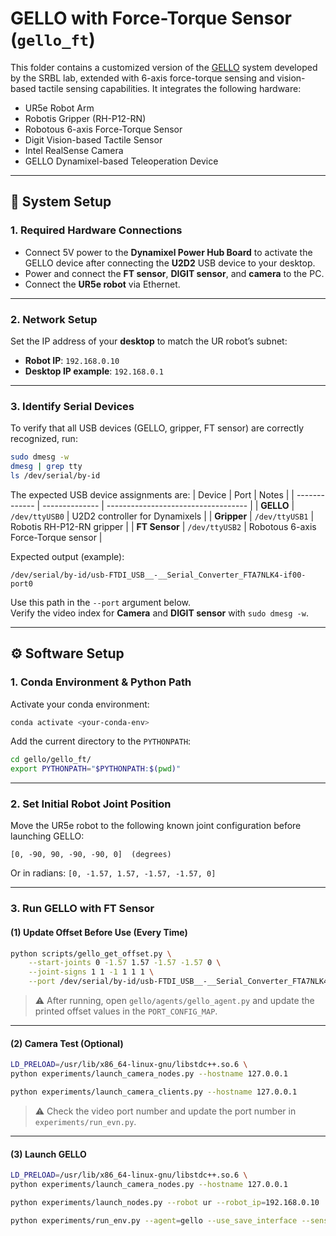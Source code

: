 # GELLO with Force-Torque Sensor (`gello_ft`)

This folder contains a customized version of the [GELLO](https://wuphilipp.github.io/gello_site/) system developed by the SRBL lab, extended with 6-axis force-torque sensing and vision-based tactile sensing capabilities. It integrates the following hardware:

* UR5e Robot Arm
* Robotis Gripper (RH-P12-RN)
* Robotous 6-axis Force-Torque Sensor
* Digit Vision-based Tactile Sensor
* Intel RealSense Camera
* GELLO Dynamixel-based Teleoperation Device

---

## 🔧 System Setup

### 1. Required Hardware Connections

* Connect 5V power to the **Dynamixel Power Hub Board** to activate the GELLO device after connecting the **U2D2** USB device to your desktop.
* Power and connect the **FT sensor**, **DIGIT sensor**, and **camera** to the PC.
* Connect the **UR5e robot** via Ethernet.

---

### 2. Network Setup

Set the IP address of your **desktop** to match the UR robot’s subnet:

* **Robot IP**: `192.168.0.10`
* **Desktop IP example**: `192.168.0.1`

---

### 3. Identify Serial Devices

To verify that all USB devices (GELLO, gripper, FT sensor) are correctly recognized, run:
```bash
sudo dmesg -w
dmesg | grep tty
ls /dev/serial/by-id
```
The expected USB device assignments are:
| Device        | Port           | Notes                               |
| ------------- | -------------- | ----------------------------------- |
| **GELLO**     | `/dev/ttyUSB0` | U2D2 controller for Dynamixels      |
| **Gripper**   | `/dev/ttyUSB1` | Robotis RH-P12-RN gripper           |
| **FT Sensor** | `/dev/ttyUSB2` | Robotous 6-axis Force-Torque sensor |

Expected output (example):

```
/dev/serial/by-id/usb-FTDI_USB__-__Serial_Converter_FTA7NLK4-if00-port0
```
Use this path in the `--port` argument below.<br>
Verify the video index for **Camera** and **DIGIT sensor** with `sudo dmesg -w`.

---

## ⚙️ Software Setup

### 1. Conda Environment & Python Path

Activate your conda environment:

```bash
conda activate <your-conda-env>
```

Add the current directory to the `PYTHONPATH`:

```bash
cd gello/gello_ft/
export PYTHONPATH="$PYTHONPATH:$(pwd)"
```

---

### 2. Set Initial Robot Joint Position

Move the UR5e robot to the following known joint configuration before launching GELLO:

```
[0, -90, 90, -90, -90, 0]  (degrees)
```

Or in radians: `[0, -1.57, 1.57, -1.57, -1.57, 0]`

---

### 3. Run GELLO with FT Sensor

#### (1) Update Offset Before Use (Every Time)

```bash
python scripts/gello_get_offset.py \
    --start-joints 0 -1.57 1.57 -1.57 -1.57 0 \
    --joint-signs 1 1 -1 1 1 1 \
    --port /dev/serial/by-id/usb-FTDI_USB__-__Serial_Converter_FTA7NLK4-if00-port0
```

> ⚠️ After running, open `gello/agents/gello_agent.py` and update the printed offset values in the `PORT_CONFIG_MAP`.

---

#### (2) Camera Test (Optional)

```bash
LD_PRELOAD=/usr/lib/x86_64-linux-gnu/libstdc++.so.6 \
python experiments/launch_camera_nodes.py --hostname 127.0.0.1

python experiments/launch_camera_clients.py --hostname 127.0.0.1
```
> ⚠️ Check the video port number and update the port number in `experiments/run_evn.py`.

---

#### (3) Launch GELLO

```bash
LD_PRELOAD=/usr/lib/x86_64-linux-gnu/libstdc++.so.6 \
python experiments/launch_camera_nodes.py --hostname 127.0.0.1
```

```bash
python experiments/launch_nodes.py --robot ur --robot_ip=192.168.0.10
```

```bash
python experiments/run_env.py --agent=gello --use_save_interface --sensor_ft
```

